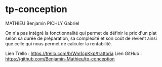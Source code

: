 # tp-conception

MATHIEU Benjamin 
PICHLY Gabriel

On n'a pas intégré la fonctionnalité qui permet de définir le prix d'un plat selon sa durée de préparation, sa complexité et son coût de revient ainsi que celle qui nous permet de calculer la rentabilité.

Lien Trello : https://trello.com/b/Wm1cpKkp/trattoria
Lien GitHub : https://github.com/Benjamin-Mathieu/tp-conception
